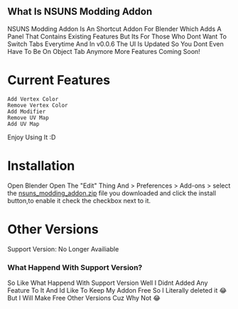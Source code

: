 
## What Is NSUNS Modding Addon

NSUNS Modding Addon Is An Shortcut Addon For Blender Which Adds A Panel That Contains Existing Features But Its For Those Who Dont Want To Switch Tabs Everytime And In v0.0.6 The UI Is Updated So You Dont Even Have To Be On Object Tab Anymore More Features Coming Soon!

# Current Features
```
Add Vertex Color
Remove Vertex Color
Add Modifier
Remove UV Map
Add UV Map
```

Enjoy Using It :D

# Installation

Open Blender Open The "Edit" Thing And > Preferences > Add-ons > select the [nsuns_modding_addon.zip](https://github.com/ClaviluxTheModder/NSUNS-Modding-Add-on/releases/tag/v0.0.7) file you downloaded and click the install button,to enable it check the checkbox next to it.

# Other Versions

Support Version: No Longer Availiable

### What Happend With Support Version?

So Like What Happend With Support Version Well I Didnt Added Any Feature To It And Id Like To Keep My Addon Free So I Literally deleted it 😂
But I Will Make Free Other Versions Cuz Why Not 😂
